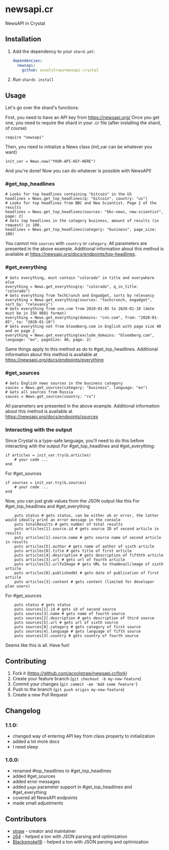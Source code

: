 # newsapi.cr

NewsAPI in Crystal

## Installation

1. Add the dependency to your `shard.yml`:

   ```yaml
   dependencies:
     newsapi:
       github: acoolstraw/newsapi-crystal
   ```

2. Run `shards install`

## Usage

Let's go over the shard's functions:

First, you need to have an API key from https://newsapi.org/
Once you get one, you need to require the shard in your .cr file (after installing the shard, of course)
```cr
require "newsapi"
```
Then, you need to initialize a News class (init_var can be whatever you want)
```cr
init_var = News.new("YOUR-API-KEY-HERE")
```
And you're done! Now you can do whatever is possible with NewsAPI!
### #get_top_headlines
```cr
# Looks for top headlines containing "bitcoin" in the US
headlines = News.get_top_headlines(q: "bitcoin", country: "us")
# Looks for top headlines from BBC and New Scientist. Page 2 of the results
headlines = News.get_top_headlines(sources: "bbc-news, new-scientist", page: 2)
# Gets top headlines in the category business, amount of results (in request) is 100.
headlines = News.get_top_headlines(category: "business", page_size: 100)
```
You cannot mix `sources` with `country` or `category`. All parameters are presented in the above example. Additional information about this method is available at <https://newsapi.org/docs/endpoints/top-headlines>.

### #get_everything
```cr
# Gets everything, must contain "colorado" in title and everywhere else
everything = News.get_everything(q: "colorado", q_in_title: "colorado")
# Gets everything from TechCrunch and Engadget, sorts by relevancy
everything = News.get_everything(sources: "techcrunch, engadget", sort_by: "relevancy")
# Gets everything from cnn.com from 2020-01-05 to 2020-01-10 (date must be in ISO 8601 format)
everything = News.get_everything(domains: "cnn.com", from: "2020-01-05", to: "2020-01-10")
# Gets everything not from bloomberg.com in English with page size 40 and on page 2
everything = News.get_everything(exclude_domains: "bloomberg.com", language: "en", pageSize: 40, page: 2)
```
Same things apply to this method as do to #get_top_headlines. Additional information about this method is available at <https://newsapi.org/docs/endpoints/everything>

### #get_sources
```cr
# Gets English news sources in the business category
sauces = News.get_sources(category: "business", language: "en")
# Gets all sources from Russia
sauces = News.get_sources(country: "ru")
```
All parameters are presented in the above example. Additional information about this method is available at <https://newsapi.org/docs/endpoints/sources>

### Interacting with the output
Since Crystal is a type-safe language, you'll need to do this before interacting with the output
For #get_top_headlines and #get_everything:
```cr
if articles = init_var.try(&.articles)
    # your code ...
end
```
For #get_sources
```cr
if sources = init_var.try(&.sources)
    # your code ...
end
```
Now, you can just grab values from the JSON output like this
For #get_top_headlines and #get_everything
```cr
    puts status # gets status, can be either ok or error, the latter would ideally print an error message in the console
    puts totalResults # gets number of total results
    puts articles[1].source.id # gets source ID of second article in results
    puts articles[1].source.name # gets source name of second article in results
    puts articles[5].author # gets name of author of sixth article
    puts articles[0].title # gets title of first article
    puts articles[4].description # gets description of fifthth article
    puts articles[3].url # gets url of fourth article
    puts articles[5].urlToImage # gets URL to thumbnail/image of sixth article
    puts articles[0].publishedAt # gets date of publication of first article
    puts articles[3].content # gets content (limited for developer plan users)
```
For #get_sources
```cr
    puts status # gets status
    puts sources[1].id # gets id of second source
    puts sources[3].name # gets name of fourth source
    puts sources[2].description # gets description of third source
    puts sources[5].url # gets url of sixth source
    puts sources[0].category # gets category of first source
    puts sources[4].language # gets language of fifth source
    puts sources[3].country # gets country of fourth source
```

Seems like this is all. Have fun!

## Contributing

1. Fork it (<https://github.com/acoolstraw/newsapi.cr/fork>)
2. Create your feature branch (`git checkout -b my-new-feature`)
3. Commit your changes (`git commit -am 'Add some feature'`)
4. Push to the branch (`git push origin my-new-feature`)
5. Create a new Pull Request

## Changelog

### 1.1.0:
- changed way of entering API key from class property to initialization
- added a lot more docs
- I need sleep

### 1.0.0:
- renamed #top_headlines to #get_top_headlines
- added #get_sources
- added error messages
- added `page` parameter support in #get_top_headlines and #get_everything
- covered all NewsAPI endpoints
- made small adjustments

## Contributors

- [straw](https://github.com/acoolstraw) - creator and maintainer
- [z64](https://github.com/z64) - helped a ton with JSON parsing and optimization
- [Blacksmoke16](https://github.com/Blacksmoke16) - helped a ton with JSON parsing and optimization
